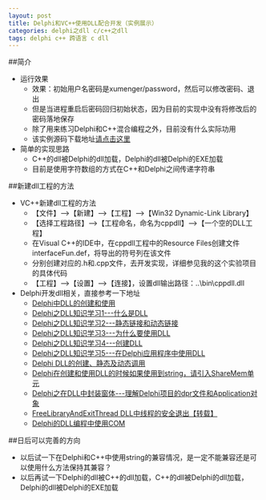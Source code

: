 ```yaml
---
layout: post
title: Delphi和VC++使用DLL配合开发（实例展示）
categories: delphi之dll c/c++之dll
tags: delphi c++ 跨语言 c dll
---
```


##简介

* 运行效果
  * 效果：初始用户名密码是xumenger/password，然后可以修改密码、退出
  * 但是当进程重启后密码回归初始状态，因为目前的实现中没有将修改后的密码落地保存
  * 除了用来练习Delphi和C++混合编程之外，目前没有什么实际功用
  * 该实例源码下载地址[请点击这里]()
* 简单的实现思路
  * C++的dll被Delphi的dll加载，Delphi的dll被Delphi的EXE加载
  * 目前是使用字符数组的方式在C++和Delphi之间传递字符串
  
##新建dll工程的方法

* VC++新建dll工程的方法
  * 【文件】-->【新建】-->【工程】-->【Win32 Dynamic-Link Library】
  * 【选择工程路径】-->【工程命名，命名为cppdll】-->【一个空的DLL工程】
  * 在Visual C++的IDE中，在cppdll工程中的Resource Files创建文件interfaceFun.def，将导出的符号列在该文件
  * 分别创建对应的.h和.cpp文件，去开发实现，详细参见我的这个实验项目的具体代码
  * 【工程】-->【设置】-->【连接】，设置dll输出路径：..\bin\cppdll.dll
* Delphi开发dll相关，直接参考一下地址
  * [Delphi中DLL的创建和使用](http://www.xumenger.com/delphi-dll-20150423-01/)
  * [Delphi之DLL知识学习1---什么是DLL](http://www.xumenger.com/delphi-dll-20150423-01/)
  * [Delphi之DLL知识学习2---静态链接和动态链接](http://www.xumenger.com/delphi-dll-20150423-02/)
  * [Delphi之DLL知识学习3---为什么要使用DLL](http://www.xumenger.com/delphi-dll-20150423-03/)
  * [Delphi之DLL知识学习4---创建DLL](http://www.xumenger.com/delphi-dll-20150423-04/)
  * [Delphi之DLL知识学习5---在Delphi应用程序中使用DLL](http://www.xumenger.com/delphi-dll-20150423-05/)
  * [Delphi DLL的创建、静态及动态调用](http://www.xumenger.com/delphi-dll-use/)
  * [Delphi在创建和使用DLL的时候如果使用到string，请引入ShareMem单元](http://www.xumenger.com/delphi-dll-string-sharemem-20150812/)
  * [Delphi之在DLL中封装窗体---理解Delphi项目的dpr文件和Application对象](http://www.xumenger.com/delphi-dll-form-dpr/)
  * [FreeLibraryAndExitThread DLL中线程的安全退出【转载】](http://www.xumenger.com/dll-thread-20151130/)
  * [Delphi的DLL编程中使用COM](http://www.xumenger.com/delphi-dll-com-20160204/)

##日后可以完善的方向

* 以后试一下在Delphi和C++中使用string的兼容情况，是一定不能兼容还是可以使用什么方法保持其兼容？
* 以后再试一下Delphi的dll被C++的dll加载，C++的dll被Delphi的dll加载，Delphi的dll被Delphi的EXE加载
